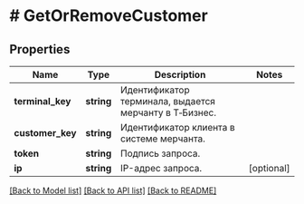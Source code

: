 # # GetOrRemoveCustomer

## Properties

Name | Type | Description | Notes
------------ | ------------- | ------------- | -------------
**terminal_key** | **string** | Идентификатор терминала, выдается мерчанту в Т‑Бизнес. |
**customer_key** | **string** | Идентификатор клиента в системе мерчанта. |
**token** | **string** | Подпись запроса. |
**ip** | **string** | IP-адрес запроса. | [optional]

[[Back to Model list]](../../README.md#models) [[Back to API list]](../../README.md#endpoints) [[Back to README]](../../README.md)
